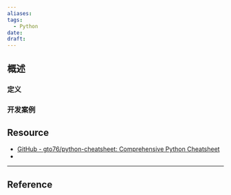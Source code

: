 ```yaml
---
aliases: 
tags:
  - Python
date: 
draft:
---
```


## 概述

### 定义


### 开发案例

## Resource

- [GitHub - gto76/python-cheatsheet: Comprehensive Python Cheatsheet](https://github.com/gto76/python-cheatsheet)
- 

***
## Reference

